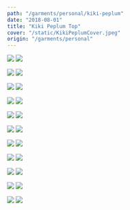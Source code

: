 ```yaml
---
path: "/garments/personal/kiki-peplum"
date: "2018-08-01"
title: "Kiki Peplum Top"
cover: "/static/KikiPeplumCover.jpeg"
origin: "/garments/personal"
---
```

<zoom-image 
  src='/static/KikiPeplumCover.jpeg' 
  zoomSrc='/static/KikiPeplumCover.jpeg' 
  caption='Javia - Finished Kiki Peplum'>
</zoom-image>
<hidden>
    <img src='/static/KikiPeplumCover.jpeg' />
    <img src='/static/KikiPeplumCover.jpeg' />
</hidden>

<zoom-image 
  src='/static/KikiPeplumMarkup.jpeg' 
  zoomSrc='/static/KikiPeplumMarkup.jpeg' 
  caption='Javia - Peplum Markup'>
</zoom-image>
<hidden>
    <img src='/static/KikiPeplumMarkup.jpeg' />
    <img src='/static/KikiPeplumMarkup.jpeg' />
</hidden>

<zoom-image 
  src='/static/KikiPeplumMarkup(2).jpeg' 
  zoomSrc='/static/KikiPeplumMarkup(2).jpeg' 
  caption='Javia - Peplum Markup'>
</zoom-image>
<hidden>
    <img src='/static/KikiPeplumMarkup(2).jpeg' />
    <img src='/static/KikiPeplumMarkup(2).jpeg' />
</hidden>

<zoom-image 
  src='/static/KikiPeplumSample.jpeg' 
  zoomSrc='/static/KikiPeplumSample.jpeg' 
  caption='Javia - V-Neck Peplum'>
</zoom-image>
<hidden>
    <img src='/static/KikiPeplumSample.jpeg' />
    <img src='/static/KikiPeplumSample.jpeg' />
</hidden>

<zoom-image 
  src='/static/KikiPeplum(2).jpeg' 
  zoomSrc='/static/KikiPeplum(2).jpeg' 
  caption='Javia - Finished Kiki Peplum'>
</zoom-image>
<hidden>
    <img src='/static/KikiPeplum(2).jpeg' />
    <img src='/static/KikiPeplum(2).jpeg' />
</hidden>

<zoom-image 
  src='/static/KikiPeplum(3).jpeg' 
  zoomSrc='/static/KikiPeplum(3).jpeg' 
  caption='Javia - Finished Kiki Peplum'>
</zoom-image>
<hidden>
    <img src='/static/KikiPeplum(3).jpeg' />
    <img src='/static/KikiPeplum(3).jpeg' />
</hidden>

<zoom-image 
  src='/static/KikiPeplumFabric.jpeg' 
  zoomSrc='/static/KikiPeplumFabric.jpeg' 
  caption='Javia - Kiki Peplum Fabric'>
</zoom-image>
<hidden>
    <img src='/static/KikiPeplumFabric.jpeg' />
    <img src='/static/KikiPeplumFabric.jpeg' />
</hidden>

<zoom-image 
  src='/static/KikiPeplum.jpeg' 
  zoomSrc='/static/KikiPeplum.jpeg' 
  caption='Javia - Finished Kiki Peplum'>
</zoom-image>
<hidden>
    <img src='/static/KikiPeplum.jpeg' />
    <img src='/static/KikiPeplum.jpeg' />
</hidden>

<zoom-image 
  src='/static/KikiPeplumBack.jpeg' 
  zoomSrc='/static/KikiPeplumBack.jpeg' 
  caption='Javia - Finished Kiki Peplum'>
</zoom-image>
<hidden>
    <img src='/static/KikiPeplumBack.jpeg' />
    <img src='/static/KikiPeplumBack.jpeg' />
</hidden>

<zoom-image 
  src='/static/KikiPeplumModel.jpeg' 
  zoomSrc='/static/KikiPeplumModel.jpeg' 
  caption='Javia - Finished Kiki Peplum'>
</zoom-image>
<hidden>
    <img src='/static/KikiPeplumModel.jpeg' />
    <img src='/static/KikiPeplumModel.jpeg' />
</hidden>

<zoom-image 
  src='/static/KikiPeplumModel(2).jpeg' 
  zoomSrc='/static/KikiPeplumModel(2).jpeg' 
  caption='Javia - Finished Kiki Peplum'>
</zoom-image>
<hidden>
    <img src='/static/KikiPeplumModel(2).jpeg' />
    <img src='/static/KikiPeplumModel(2).jpeg' />
</hidden>
